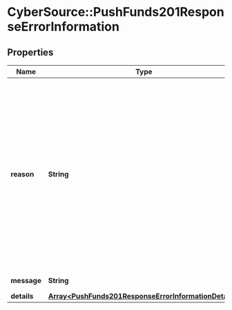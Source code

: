# CyberSource::PushFunds201ResponseErrorInformation

## Properties
Name | Type | Description | Notes
------------ | ------------- | ------------- | -------------
**reason** | **String** | The reason of the status.  Possible values:  - CONTACT_PROCESSOR - INVALID_MERCHANT_CONFIGURATION - STOLEN_LOST_CARD - PROCESSOR_DECLINED - PARTIAL_APPROVAL - PAYMENT_REFUSED - INVALID_ACCOUNT - ISSUER_UNAVAILABLE - INSUFFICIENT_FUND - EXPIRED_CARD - INVALID_PIN - UNAUTHORIZED_CARD - EXCEEDS_CREDIT_LIMIT - DEBIT_CARD_USAGE_LIMIT_EXCEEDED - CVN_NOT_MATCH - DUPLICATE_REQUEST - GENERAL_DECLINE - BLACKLISTED_CUSTOMER - GATEWAY_TIMEOUT - INVALID_DATA - SYSTEM_ERROR - SERVICE_UNAVAILABLE - GATEWAY_TIMEOUT - DAGGDENIED  | [optional] 
**message** | **String** | The detail message related to the status and reason listed above.  | [optional] 
**details** | [**Array&lt;PushFunds201ResponseErrorInformationDetails&gt;**](PushFunds201ResponseErrorInformationDetails.md) |  | [optional] 


